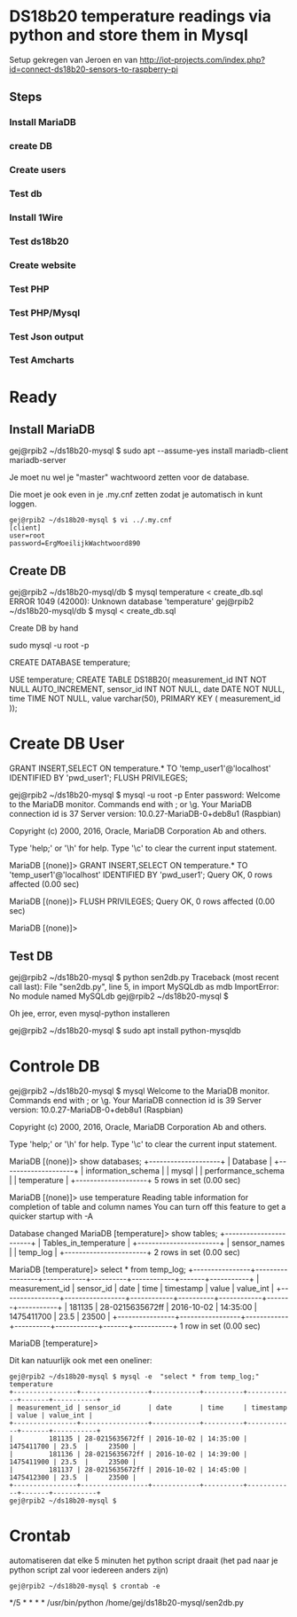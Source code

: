 # DS18b20 temperature readings via python and store them in Mysql
Setup gekregen van Jeroen en van http://iot-projects.com/index.php?id=connect-ds18b20-sensors-to-raspberry-pi

## Steps

### Install MariaDB
### create DB
### Create users
### Test db

### Install 1Wire
### Test ds18b20

### Create website
### Test PHP
### Test PHP/Mysql
### Test Json output
### Test Amcharts

# Ready


## Install MariaDB

gej@rpib2 ~/ds18b20-mysql $ sudo apt --assume-yes install mariadb-client mariadb-server

Je moet nu wel je "master" wachtwoord zetten voor de database.

Die moet je ook even in je .my.cnf zetten zodat je automatisch in kunt loggen.

```
gej@rpib2 ~/ds18b20-mysql $ vi ../.my.cnf
[client]
user=root
password=ErgMoeilijkWachtwoord890
```

## Create DB

gej@rpib2 ~/ds18b20-mysql/db $ mysql temperature < create_db.sql 
ERROR 1049 (42000): Unknown database 'temperature'
gej@rpib2 ~/ds18b20-mysql/db $ mysql  < create_db.sql 

Create DB by hand

sudo mysql -u root -p

CREATE DATABASE temperature;

USE temperature;
CREATE TABLE DS18B20( measurement_id INT NOT NULL AUTO_INCREMENT,
                      sensor_id INT NOT NULL,
                      date DATE NOT NULL,
                      time TIME NOT NULL,
                      value varchar(50),
                      PRIMARY KEY ( measurement_id ));



# Create DB User

GRANT INSERT,SELECT ON temperature.* TO 'temp_user1'@'localhost' IDENTIFIED BY 'pwd_user1';
FLUSH PRIVILEGES;

gej@rpib2 ~/ds18b20-mysql $ mysql -u root -p
Enter password: 
Welcome to the MariaDB monitor.  Commands end with ; or \g.
Your MariaDB connection id is 37
Server version: 10.0.27-MariaDB-0+deb8u1 (Raspbian)

Copyright (c) 2000, 2016, Oracle, MariaDB Corporation Ab and others.

Type 'help;' or '\h' for help. Type '\c' to clear the current input statement.

MariaDB [(none)]> GRANT INSERT,SELECT ON temperature.* TO 'temp_user1'@'localhost' IDENTIFIED BY 'pwd_user1';
Query OK, 0 rows affected (0.00 sec)

MariaDB [(none)]> FLUSH PRIVILEGES;
Query OK, 0 rows affected (0.00 sec)

MariaDB [(none)]> 

## Test DB

gej@rpib2 ~/ds18b20-mysql $ python sen2db.py 
Traceback (most recent call last):
  File "sen2db.py", line 5, in <module>
    import MySQLdb as mdb
ImportError: No module named MySQLdb
gej@rpib2 ~/ds18b20-mysql $

Oh jee, error, even mysql-python installeren

gej@rpib2 ~/ds18b20-mysql $ sudo apt install python-mysqldb

# Controle DB

gej@rpib2 ~/ds18b20-mysql $ mysql
Welcome to the MariaDB monitor.  Commands end with ; or \g.
Your MariaDB connection id is 39
Server version: 10.0.27-MariaDB-0+deb8u1 (Raspbian)

Copyright (c) 2000, 2016, Oracle, MariaDB Corporation Ab and others.

Type 'help;' or '\h' for help. Type '\c' to clear the current input statement.

MariaDB [(none)]> show databases;
+--------------------+
| Database           |
+--------------------+
| information_schema |
| mysql              |
| performance_schema |
| temperature        |
+--------------------+
5 rows in set (0.00 sec)

MariaDB [(none)]> use temperature
Reading table information for completion of table and column names
You can turn off this feature to get a quicker startup with -A

Database changed
MariaDB [temperature]> show tables;
+-----------------------+
| Tables_in_temperature |
+-----------------------+
| sensor_names          |
| temp_log              |
+-----------------------+
2 rows in set (0.00 sec)

MariaDB [temperature]> select * from temp_log;
+----------------+-----------------+------------+----------+------------+-------+-----------+
| measurement_id | sensor_id       | date       | time     | timestamp  | value | value_int |
+----------------+-----------------+------------+----------+------------+-------+-----------+
|         181135 | 28-0215635672ff | 2016-10-02 | 14:35:00 | 1475411700 | 23.5  |     23500 |
+----------------+-----------------+------------+----------+------------+-------+-----------+
1 row in set (0.00 sec)

MariaDB [temperature]> 


Dit kan natuurlijk ook met een oneliner:

```
gej@rpib2 ~/ds18b20-mysql $ mysql -e  "select * from temp_log;" temperature
+----------------+-----------------+------------+----------+------------+-------+-----------+
| measurement_id | sensor_id       | date       | time     | timestamp  | value | value_int |
+----------------+-----------------+------------+----------+------------+-------+-----------+
|         181135 | 28-0215635672ff | 2016-10-02 | 14:35:00 | 1475411700 | 23.5  |     23500 |
|         181136 | 28-0215635672ff | 2016-10-02 | 14:39:00 | 1475411900 | 23.5  |     23500 |
|         181137 | 28-0215635672ff | 2016-10-02 | 14:45:00 | 1475412300 | 23.5  |     23500 |
+----------------+-----------------+------------+----------+------------+-------+-----------+
gej@rpib2 ~/ds18b20-mysql $
```


# Crontab

automatiseren dat elke 5 minuten het python script draait
(het pad naar je python script zal voor iedereen anders zijn)
```
gej@rpib2 ~/ds18b20-mysql $ crontab -e
```
*/5 * * * *     /usr/bin/python /home/gej/ds18b20-mysql/sen2db.py

